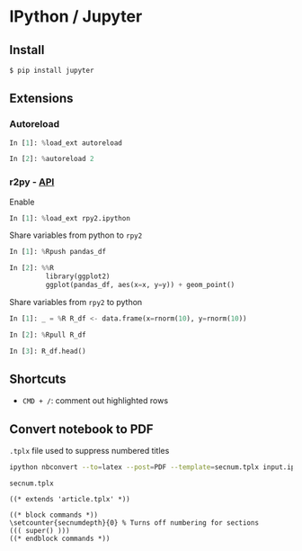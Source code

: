# IPython / Jupyter

## Install
```sh
$ pip install jupyter
```

## Extensions

### Autoreload
```python
In [1]: %load_ext autoreload

In [2]: %autoreload 2
```

### r2py - [API](http://rpy.sourceforge.net/rpy2/doc-2.4/html/interactive.html#module-rpy2.ipython.rmagic)
Enable
```python
In [1]: %load_ext rpy2.ipython
```

Share variables from python to `rpy2`
```python
In [1]: %Rpush pandas_df

In [2]: %%R
         library(ggplot2)
         ggplot(pandas_df, aes(x=x, y=y)) + geom_point()
```

Share variables from `rpy2` to python
```python
In [1]: _ = %R R_df <- data.frame(x=rnorm(10), y=rnorm(10))

In [2]: %Rpull R_df

In [3]: R_df.head()
```

## Shortcuts
* `CMD + /`: comment out highlighted rows

## Convert notebook to PDF
`.tplx` file used to suppress numbered titles
```bash
ipython nbconvert --to=latex --post=PDF --template=secnum.tplx input.ipynb
```

`secnum.tplx`
```
((* extends 'article.tplx' *))

((* block commands *))
\setcounter{secnumdepth}{0} % Turns off numbering for sections
((( super() )))
((* endblock commands *))
```
